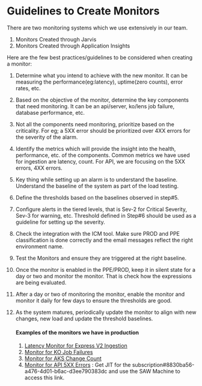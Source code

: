 # Guidelines to Create Monitors

There are two monitoring systems which we use extensively in our team. 
1. Monitors Created through Jarvis
2. Monitors Created through Application Insights


Here are the few best practices/guidelines to be considered when creating a monitor:
1. Determine what you intend to achieve with the new monitor. It can be measuring the performance(eg:latency), uptime(zero counts),  error rates, etc.
2. Based on the objective of the monitor, determine the key components that need monitoring. It can be an api/server, ko/lens job failure, database performance, etc.
3. Not all the components need monitoring, prioritize based on the criticality. For eg; a 5XX error should be prioritized over 4XX errors for the severity of the alarm.
4. Identify the metrics which will provide the insight into the health, performance, etc. of the components. Common metrics we have used for ingestion are latency, count. For API, we are focusing on the 5XX errors, 4XX errors.
5. Key thing while setting up an alarm is to understand the baseline. Understand the baseline of the system as part of the load testing.
6. Define the thresholds based on the baselines observed in step#5. 
7. Configure alerts in the tiered levels, that is Sev-2 for Critical Severity, Sev-3 for warning, etc. Threshold defined in Step#6 should be used as a guideline for setting up the severity.
8. Check the integration with the ICM tool. Make sure PROD and PPE classification is done correctly and the email messages reflect the right environment name.
9. Test the Monitors and ensure they are triggered at the right baseline.
10. Once the monitor is enabled in the PPE/PROD, keep it in silent state for a day or two and monitor the monitor. That is check how the expressions are being evaluated.
11. After a day or two of monitoring the monitor, enable the monitor and monitor it daily for few days to ensure the thresholds are good.
12. As the system matures, periodically update the monitor to align with new changes, new load and update the threshold baselines.

    #### Examples of the monitors we have in production
    1. [Latency Monitor for Express V2 Ingestion](https://portal.microsoftgeneva.com/manage/monitors/monitor?activity=edit-monitor&version=1&action=3&account=fcmmdsprodaccount&monitorId=0d22541a-8b3f-4928-80c6-19d3317fcd24)
    2. [Monitor for KO Job Failures](https://portal.microsoftgeneva.com/manage/monitors/monitor?activity=edit-monitor&version=1&action=3&account=fcmmdsprodaccount&monitorId=d21bfc1f-a5e0-4fc0-b1a6-ce85e7860e06&hideLeftNav=true&newManageSessionId=bb0564ea-1eab-47dc-8338-eec9c3930fea)
    3. [Monitor for AKS Change Count](https://portal.microsoftgeneva.com/manage/monitors/monitor?activity=edit-monitor&version=1&action=3&account=fcmmdsprodaccount&monitorId=286e6034-6ce9-47bc-a1a0-4de561178082&hideLeftNav=true&newManageSessionId=bb0564ea-1eab-47dc-8338-eec9c3930fea)
    4. [Monitor for API 5XX Errors](https://ms.portal.azure.com/#@MSAzureCloud.onmicrosoft.com/resource/subscriptions/8830ba56-a476-4d01-b6ac-d3ee790383dc/resourceGroups/ChangeExplorerV2WestUS/providers/microsoft.insights/scheduledqueryrules/%5BPROD%5D%5BWest%20Us%5D%20CSS%20GetChangesAsync%20API%20-%205xx%20ResultCode/overview) : Get JIT for the subscription#8830ba56-a476-4d01-b6ac-d3ee790383dc and use the SAW Machine to access this link. 